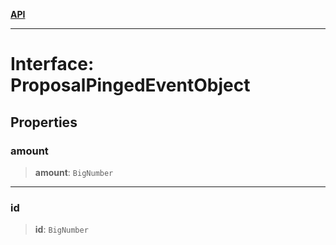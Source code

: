 [**API**](../../../README.md)

***

# Interface: ProposalPingedEventObject

## Properties

### amount

> **amount**: `BigNumber`

***

### id

> **id**: `BigNumber`

